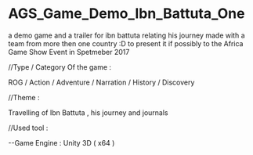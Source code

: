 # AGS_Game_Demo_Ibn_Battuta_One
a demo game and a trailer for ibn battuta relating his journey made with a team from more then one country :D to present it if possibly to the Africa Game Show Event in Spetmeber 2017


//Type / Category Of the game : 

ROG / Action / Adventure / Narration / History / Discovery 


//Theme :

Travelling of Ibn Battuta , his journey and journals 


//Used tool : 

--Game Engine : Unity 3D ( x64 ) 
